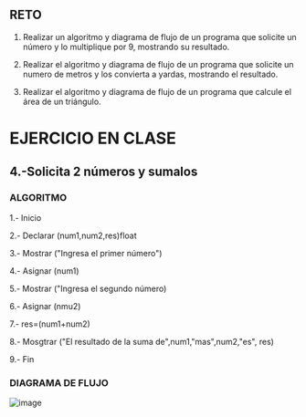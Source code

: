 ## RETO
1. Realizar un algoritmo y diagrama de flujo de un programa que solicite un número y lo multiplique por 9, mostrando su resultado.
   
    

2. Realizar el algoritmo y diagrama de flujo de un programa que solicite un numero de metros y los convierta a yardas, mostrando el resultado.
      
    


3. Realizar el algoritmo y diagrama de flujo de un programa que calcule el área de un triángulo.

 




# EJERCICIO EN CLASE

## 4.-Solicita 2 números y sumalos

### ALGORITMO

1.- Inicio

2.- Declarar (num1,num2,res)float

3.- Mostrar ("Ingresa el primer número")

4.- Asignar (num1)

5.- Mostrar ("Ingresa el segundo número)

6.- Asignar (nmu2)

7.- res=(num1+num2)

8.- Mosgtrar ("El resultado de la suma de",num1,"mas",num2,"es", res)

9.- Fin




### DIAGRAMA DE FLUJO

![image](https://user-images.githubusercontent.com/104279605/167271801-ea4e7db6-fdba-4dfc-b1a1-ab78c60811ca.png)


